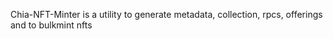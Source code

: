 Chia-NFT-Minter is a utility to generate metadata, collection, rpcs, offerings and to bulkmint nfts
